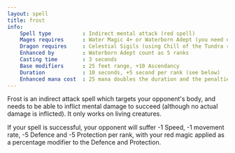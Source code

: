 ```yaml
---
layout: spell
title: frost
info:
    Spell type          : Indirect mental attack (red spell)
    Mages requires      : Water Magic 4+ or Waterborn Adept (you need either)
    Dragon requires     : Celestial Sigils (using Chill of the Tundra rank)
    Enhanced by         : Waterborn Adept count as 5 ranks
    Casting time        : 3 seconds
    Base modifiers      : 25 feet range, +10 Ascendancy
    Duration            : 10 seconds, +5 second per rank (see below)
    Enhanced mana cost  : 25 mana doubles the duration and the penalties
---
```


Frost is an indirect attack spell which targets your opponent's body, and needs
to be able to inflict mental damage to succeed (although no actual damage is 
inflicted).  It only works on living creatures.

If your spell is successful, your opponent will suffer -1 Speed, -1 movement 
rate, -5 Defence and -5 Protection per rank, with your red magic applied as a 
percentage modifier to the Defence and Protection.

